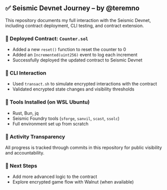 ## ✅ Seismic Devnet Journey – by @teremno

This repository documents my full interaction with the Seismic Devnet, including contract deployment, CLI testing, and contract extension.

### 🔹 Deployed Contract: `Counter.sol`
- Added a new `reset()` function to reset the counter to 0
- Added an `Incremented(uint256)` event to log each increment
- Successfully deployed the updated contract to Seismic Devnet

### 🔹 CLI Interaction
- Used `transact.sh` to simulate encrypted interactions with the contract
- Validated encrypted state changes and visibility thresholds

### 🔹 Tools Installed (on WSL Ubuntu)
- Rust, Bun, jq
- Seismic Foundry tools (`sforge`, `sanvil`, `scast`, `ssolc`)
- Full environment set up from scratch

### 🔹 Activity Transparency
All progress is tracked through commits in this repository for public visibility and accountability.

### 🔹 Next Steps
- Add more advanced logic to the contract
- Explore encrypted game flow with Walnut (when available)

